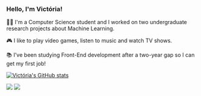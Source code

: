 ### Hello, I'm Victória! 

👩‍💻 I'm a Computer Science student and I worked on two undergraduate research projects about Machine Learning.

🎮 I like to play video games, listen to music and watch TV shows.

📚 I've been studying Front-End development after a two-year gap so I can get my first job! 

[![Victória's GitHub stats](https://github-readme-stats.vercel.app/api?username=victoriamartins&theme=bear&show_icons=false)](https://github.com/victoriamartins/github-readme-stats)

[<img src="https://img.shields.io/badge/linkedin-%230077B5.svg?&style=for-the-badge&logo=linkedin&logoColor=white" />](https://www.linkedin.com/in/victoria-martins-9336a3198/)
[<img src = "https://img.shields.io/badge/instagram-%23E4405F.svg?&style=for-the-badge&logo=instagram&logoColor=white">](https://www.instagram.com/victoria_martinss/)
